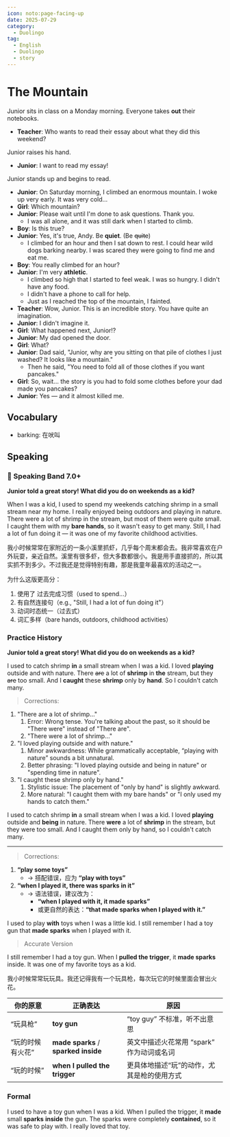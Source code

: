 ```yaml
---
icon: noto:page-facing-up
date: 2025-07-29
category:
  - Duolingo
tag:
  - English
  - Duolingo
  - story
---
```


# The Mountain

Junior sits in class on a Monday morning. Everyone takes **out** their notebooks.

- **Teacher**: Who wants to read their essay about what they did this weekend?

Junior raises his hand.

- **Junior**: I want to read my essay!

Junior stands up and begins to read.

- **Junior**: On Saturday morning, I climbed an enormous mountain. I woke up very early. It was very cold...
- **Girl**: Which mountain?
- **Junior**: Please wait until I'm done to ask questions. Thank you.
  - I was all alone, and it was still dark when I started to climb.
- **Boy**: Is this true?
- **Junior**: Yes, it's true, Andy. Be **quiet**. (Be ~~quite~~)
  - I climbed for an hour and then I sat down to rest. I could hear wild dogs barking nearby. I was scared they were going to find me and eat me.
- **Boy**: You really climbed for an hour?
- **Junior**: I'm very **athletic**.
  - I climbed so high that I started to feel weak. I was so hungry. I didn't have any food.
  - I didn't have a phone to call for help.
  - Just as I reached the top of the mountain, I fainted.
- **Teacher**: Wow, Junior. This is an incredible story. You have quite an imagination.
- **Junior**: I didn't imagine it.
- **Girl**: What happened next, Junior!?
- **Junior**: My dad opened the door.
- **Girl**: What?
- **Junior**: Dad said, "Junior, why are you sitting on that pile of clothes I just washed? It looks like a mountain."
  - Then he said, "You need to fold all of those clothes if you want pancakes."
- **Girl**: So, wait... the story is you had to fold some clothes before your dad made you pancakes?
- **Junior**: Yes — and it almost killed me.

## Vocabulary

- barking: 在吠叫

## Speaking

### 🌟 Speaking Band 7.0+

**Junior told a great story! What did you do on weekends as a kid?**

When I was a kid, I used to spend my weekends catching shrimp in a small stream near my home. I really enjoyed being outdoors and playing in nature. There were a lot of shrimp in the stream, but most of them were quite small. I caught them with my **bare hands**, so it wasn't easy to get many. Still, I had a lot of fun doing it — it was one of my favorite childhood activities.

我小时候常常在家附近的一条小溪里抓虾，几乎每个周末都会去。我非常喜欢在户外玩耍，亲近自然。溪里有很多虾，但大多数都很小。我是用手直接抓的，所以其实抓不到多少。不过我还是觉得特别有趣，那是我童年最喜欢的活动之一。

为什么这版更高分：

1. 使用了 过去完成习惯（used to spend...）
2. 有自然连接句（e.g., "Still, I had a lot of fun doing it"）
3. 动词时态统一（过去式）
4. 词汇多样（bare hands, outdoors, childhood activities）

### Practice History

**Junior told a great story! What did you do on weekends as a kid?**

I used to catch shrimp **in** a small stream when I was a kid. I loved **playing** outside and with nature. There ~~are~~ a lot of **shrimp** in **the** stream, but they ~~are~~ too small. And I **caught** these **shrimp** only by **hand**. So I couldn't catch many.

> Corrections:

1. "There are a lot of shrimp..."
   1. Error: Wrong tense. You're talking about the past, so it should be "There were" instead of "There are".
   2. "There were a lot of shrimp..."
2. "I loved playing outside and with nature."
   1. Minor awkwardness: While grammatically acceptable, “playing with nature” sounds a bit unnatural.
   2. Better phrasing: "I loved playing outside and being in nature" or "spending time in nature".
3. "I caught these shrimp only by hand."
   1. Stylistic issue: The placement of "only by hand" is slightly awkward.
   2. More natural: "I caught them with my bare hands" or "I only used my hands to catch them."

I used to catch shrimp **in** a small stream when I was a kid. I loved **playing** outside and **being** in nature. There **were** a lot of **shrimp** in the stream, but they were too small. And I caught them only by hand, so I couldn't catch many.

---

> Corrections:

1. **“play some toys”**
   - → 搭配错误，应为 **“play with toys”**
2. **“when I played it, there was sparks in it”**
   - → 语法错误，建议改为：
     - **“when I played with it, it made sparks”**
     - 或更自然的表达：**“that made sparks when I played with it.”**

I used to play **with** toys when I was a little kid. I still remember I had a toy gun that **made sparks** when I played with it.

> Accurate Version

I still remember I had a toy gun. When I **pulled the trigger**, it **made sparks** inside. It was one of my favorite toys as a kid.

我小时候常常玩玩具。我还记得我有一个玩具枪，每次玩它的时候里面会冒出火花。

| 你的原意         | 正确表达                             | 原因                                       |
| ---------------- | ------------------------------------ | ------------------------------------------ |
| “玩具枪”         | **toy gun**                          | “toy guy” 不标准，听不出意思               |
| “玩的时候有火花” | **made sparks** / **sparked inside** | 英文中描述火花常用 “spark” 作为动词或名词  |
| “玩的时候”       | **when I pulled the trigger**        | 更具体地描述“玩”的动作，尤其是枪的使用方式 |

### Formal

I used to have a toy gun when I was a kid. When I pulled the trigger, it **made** small **sparks** **inside** the gun. The sparks were completely **contained**, so it was safe to play with. I really loved that toy.
